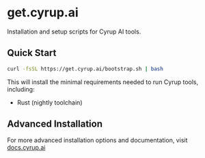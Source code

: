 # get.cyrup.ai

Installation and setup scripts for Cyrup AI tools.

## Quick Start

```bash
curl -fsSL https://get.cyrup.ai/bootstrap.sh | bash
```

This will install the minimal requirements needed to run Cyrup tools, including:
- Rust (nightly toolchain)

## Advanced Installation

For more advanced installation options and documentation, visit [docs.cyrup.ai](https://docs.cyrup.ai)
